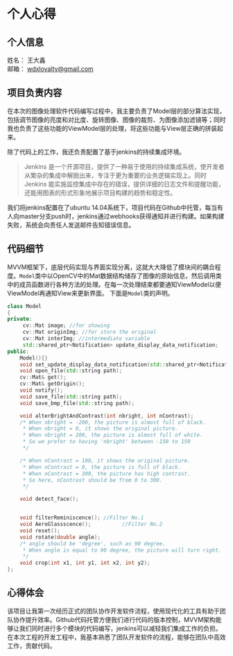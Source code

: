 # 个人心得  
## 个人信息
姓名： 王大鑫  
邮箱： wdxloyalty@gmail.com  
## 项目负责内容  
在本次的图像处理软件代码编写过程中，我主要负责了Model层的部分算法实现，包括调节图像的亮度和对比度、旋转图像、图像的裁剪、为图像添加滤镜等；同时我也负责了这些功能的ViewModel层的处理，将这些功能与View层正确的拼装起来。  

除了代码上的工作，我还负责配置了基于jenkins的持续集成环境。
> Jenkins 是一个开源项目，提供了一种易于使用的持续集成系统，使开发者从繁杂的集成中解脱出来，专注于更为重要的业务逻辑实现上。同时 Jenkins 能实施监控集成中存在的错误，提供详细的日志文件和提醒功能，还能用图表的形式形象地展示项目构建的趋势和稳定性。  

我们将jenkins配置在了ubuntu 14.04系统下，项目代码在Github中托管，每当有人向master分支push时，jenkins通过webhooks获得通知并进行构建。如果构建失败，系统会向责任人发送邮件告知错误信息。
## 代码细节
MVVM框架下，底层代码实现与界面实现分离，这就大大降低了模块间的耦合程度。`Model`类中以OpenCV中的Mat数据结构储存了图像的原始信息，然后调用类中的成员函数进行各种方法的处理。在每一次处理结束都要通知ViewModel以便ViewModel再通知View来更新界面。
下面是`Model`类的声明。

```c++
class Model
{
private:
     cv::Mat image; //for showing
     cv::Mat originImg; //for store the original
     cv::Mat interImg; //intermediate variable
     std::shared_ptr<Notification> update_display_data_notification;
public:
    Model(){}
    void set_update_display_data_notification(std::shared_ptr<Notification> notification);
    void open_file(std::string path);
    cv::Mat& get();
    cv::Mat& getOrigin();
    void notify();
    void save_file(std::string path);
    void save_bmp_file(std::string path);

    void alterBrightAndContrast(int nbright, int nContrast);
    /* When nbright = -200, the picture is almost full of black.
     * When nbright = 0, it shows the original picture.
     * When nbright = 200, the picture is almost full of white.
     * So we prefer to having 'nbright' between -150 to 150
     */

    /* When nContrast = 100, it shows the original picture.
     * When nContrast = 0, the picture is full of black.
     * When nContrast = 300, the picture has high contrast.
     * So here, nContrast should be from 0 to 300.
     */

    void detect_face();


    void filterReminiscence(); //Filter No.1
    void AeroGlassscence();          //Filter No.2
	void reset();
    void rotate(double angle);
    /* angle should be 'degree', such as 90 degree.
     * When angle is equal to 90 degree, the picture will turn right.
     */
    void crop(int x1, int y1, int x2, int y2);
};
```
## 心得体会  
该项目让我第一次经历正式的团队协作开发软件流程，使用现代化的工具有助于团队协作提升效率。Github代码托管方便我们进行代码的版本控制，MVVM架构能够让我们同时进行多个模块的代码编写，jenkins可以减轻我们集成工作的负担。在本次工程的开发工程中，我基本熟悉了团队开发软件的流程，能够在团队中高效工作，贡献代码。
